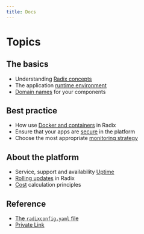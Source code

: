 ```yaml
---
title: Docs
---
```


# Topics

## The basics

- Understanding [Radix concepts](topic-concepts/)
- The application [runtime environment](topic-runtime-env)
- [Domain names](topic-domain-names) for your components

## Best practice

- How use [Docker and containers](topic-docker/) in Radix
- Ensure that your apps are [secure](topic-security/) in the platform
- Choose the most appropriate [monitoring strategy](topic-monitoring/)

## About the platform

- Service, support and availability [Uptime](topic-uptime/)
- [Rolling updates](topic-rollingupdate/) in Radix
- [Cost](topic-cost/) calculation principles

## Reference

- [The `radixconfig.yaml` file](../references/reference-radix-config/)
- [Private Link](../references/reference-private-link/)
